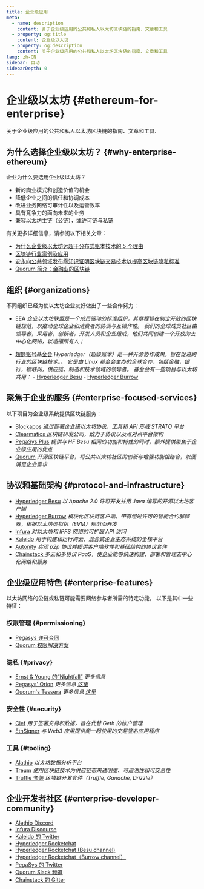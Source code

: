 ```yaml
---
title: 企业级应用
meta:
  - name: description
    content: 关于企业级应用的公共和私人以太坊区块链的指南、文章和工具
  - property: og:title
    content: 企业级以太坊
  - property: og:description
    content: 关于企业级应用的公共和私人以太坊区块链的指南、文章和工具
lang: zh-CN
sidebar: 自动
sidebarDepth: 0
---
```


# 企业级以太坊 {#ethereum-for-enterprise}

<div class="featured">关于企业级应用的公共和私人以太坊区块链的指南、文章和工具.</div>

## 为什么选择企业级以太坊？ {#why-enterprise-ethereum}

企业为什么要选用企业级以太坊？

- 新的商业模式和创造价值的机会
- 降低企业之间的信任和协调成本
- 改进业务网络可审计性以及运营效率
- 具有竞争力的面向未来的业务
- 兼容以太坊主链（公链），或许可链与私链

有关更多详细信息，请参阅以下相关文章：

- [为什么企业级以太坊远超于分布式账本技术的 5 个理由](https://media.consensys.net/5-reasons-why-enterprise-ethereum-is-so-much-more-than-a-distributed-ledger-technology-c9a89db82cb5)
- [区块链行业案例及应用](https://media.consensys.net/enterprise-ethereum-blockchain-use-cases-and-applications-by-industry-3914d1210049)
- [安永向公共领域发布零知识证明区块链交易技术以提高区块链隐私标准](https://www.ey.com/en_gl/news/2019/04/ey-releases-zero-knowledge-proof-blockchain-transaction-technology-to-the-public-domain-to-advance-blockchain-privacy-standards)
- [Quorum 简介：金融业的区块链](https://medium.com/blockchain-at-berkeley/introduction-to-quorum-blockchain-for-the-financial-sector-58813f84e88c)

## 组织 {#organizations}

不同组织已经为使以太坊企业友好做出了一些合作努力：

- [EEA](https://entethalliance.org/) _企业以太坊联盟是一个成员驱动的标准组织，其章程旨在制定开放的区块链规范，以推动全球企业和消费者的协调与互操作性。 我们的全球成员社区由领导者，采用者，创新者，开发人员和企业组成，他们共同创建一个开放的去中心化网络，以造福所有人；_

- [超额账号基金会](https://hyperledger.org) _Hyperledger（超级账本）是一种开源协作成果，旨在促进跨行业的区块链技术。。 它是由 Linux 基金会主办的全球合作，包括金融，银行，物联网，供应链，制造和技术领域的领导者。_ _基金会有一些项目与以太坊共用：_ - [Hyperledger Besu](https://www.hyperledger.org/blog/2019/08/29/announcing-hyperledger-besu) - [Hyperledger Burrow](https://www.hyperledger.org/projects/hyperledger-burrow)

## 聚焦于企业的服务 {#enterprise-focused-services}

以下项目为企业级系统提供区块链服务：

- [Blockapps](https://blockapps.net/) _通过部署企业级以太坊协议、工具和 API 形成 STRATO 平台_
- [ Clearmatics ](https://www.clearmatics.com/about) _区块链研发公司，致力于协议以及点对点平台架构_
- [PegaSys Plus](https://pegasys.tech/enterprise/) _提供与 HF Besu 相同的功能和特性的同时，额外提供聚焦于企业级应用的优点_
- [Quorum](https://www.goquorum.com/) _开源区块链平台，将公共以太坊社区的创新与增强功能相结合，以便满足企业需求_

## 协议和基础架构 {#protocol-and-infrastructure}

- [Hyperledger Besu](https://www.hyperledger.org/projects/besu) _以 Apache 2.0 许可开发并用 Java 编写的开源以太坊客户端_
- [Hyperledger Burrow](https://www.hyperledger.org/projects/hyperledger-burrow) _模块化区块链客户端，带有经过许可的智能合约解释器，根据以太坊虚拟机（EVM）规范而开发_
- [Infura](https://infura.io/) _对以太坊和 IPFS 网络的可扩展 API 访问_
- [Kaleido](https://kaleido.io/) _用于构建和运行跨云，混合式企业生态系统的全栈平台_
- [ Autonity](https://www.clearmatics.com/about/) _实现 p2p 协议并提供客户端软件和基础结构的协议套件_
- [ Chainstack ](https://chainstack.com/) _多云和多协议 PaaS，使企业能够快速构建、部署和管理去中心化网络和服务_

## 企业级应用特色 {#enterprise-features}

以太坊网络的公链或私链可能需要网络参与者所需的特定功能。 以下是其中一些特征：

### 权限管理 {#permissioning}

- [Pegasys 许可合同](https://github.com/PegaSysEng/permissioning-smart-contracts)
- [Quorum 权限解决方案](https://github.com/jpmorganchase/quorum/wiki/Security)

### 隐私 {#privacy}

- [Ernst & Young 的“Nightfall”](https://github.com/EYBlockchain/nightfall) _更多信息 [](https://bravenewcoin.com/insights/ernst-and-young-rolls-out-'nightfall-to-enable-private-transactions-on)_
- [Pegasys' Orion](https://docs.pantheon.pegasys.tech/en/stable/Concepts/Privacy/Privacy-Overview/) _更多信息 [这里](https://pegasys.tech/privacy-in-pantheon-how-it-works-and-why-your-enterprise-should-care/)_
- [Quorum's Tessera](https://docs.goquorum.com/en/latest/Privacy/Tessera/Tessera/) _更多信息 [这里](https://github.com/jpmorganchase/tessera/wiki/How-Tessera-works)_

### 安全性 {#security}

- [Clef](https://geth.ethereum.org/clef/Overview) _用于签署交易和数据，旨在代替 Geth 的帐户管理_
- [EthSigner](https://gitter.im/PegaSysEng/EthSigner) _与 Web3 应用提供商一起使用的交易签名应用程序_

### 工具 {#tooling}

- [Alathio](https://aleth.io/) _以太坊数据分析平台_
- [Treum](https://treum.io/) _使用区块链技术为供应链带来透明度、可追溯性和可交易性_
- [Truffle 套装](https://trufflesuite.com) _区块链开发套件（Truffle, Ganache, Drizzle）_

## 企业开发者社区 {#enterprise-developer-community}

- [Alethio Discord](https://discord.gg/d2t8NuU)
- [Infura Discourse](https://community.infura.io/)
- [Kaleido 的 Twitter](https://twitter.com/Kaleido_io)
- [Hyperledger Rocketchat](https://chat.hyperledger.org/)
- [Hyperledger Rocketchat (Besu channel)](https://chat.hyperledger.org/channel/besu)
- [Hyperledger Rocketchat（Burrow channel）](https://chat.hyperledger.org/channel/burrow)
- [PegaSys 的 Twitter](https://twitter.com/Kaleido_io)
- [Quorum Slack 频道](http://bit.ly/quorum-slack)
- [Chainstack 的 Gitter](https://gitter.im/chainstack/Lobby)
